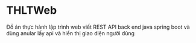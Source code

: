 # THLTWeb
Đồ án thực hành lập trình web viết REST API back end java spring boot và dùng anular lấy api và hiển thị giao diện người dùng
